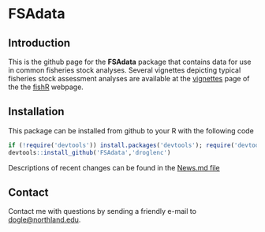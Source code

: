 FSAdata
=======

## Introduction
This is the github page for the **FSAdata** package that contains data for use in common fisheries stock analyses.  Several vignettes depicting typical fisheries stock assessment analyses are available at the <a href="http://fishr.wordpress.com/vignettes/" target="_blank">vignettes</a> page of the the <a href="http://fishr.wordpress.com/" target="_blank">fishR</a> webpage.

## Installation
This package can be installed from github to your R with the following code

```r
if (!require('devtools')) install.packages('devtools'); require('devtools')
devtools::install_github('FSAdata','droglenc')
```

Descriptions of recent changes can be found in the [News.md file](https://github.com/droglenc/FSAdata/blob/master/NEWS.md)

## Contact
Contact me with questions by sending a friendly e-mail to <dogle@northland.edu>.
